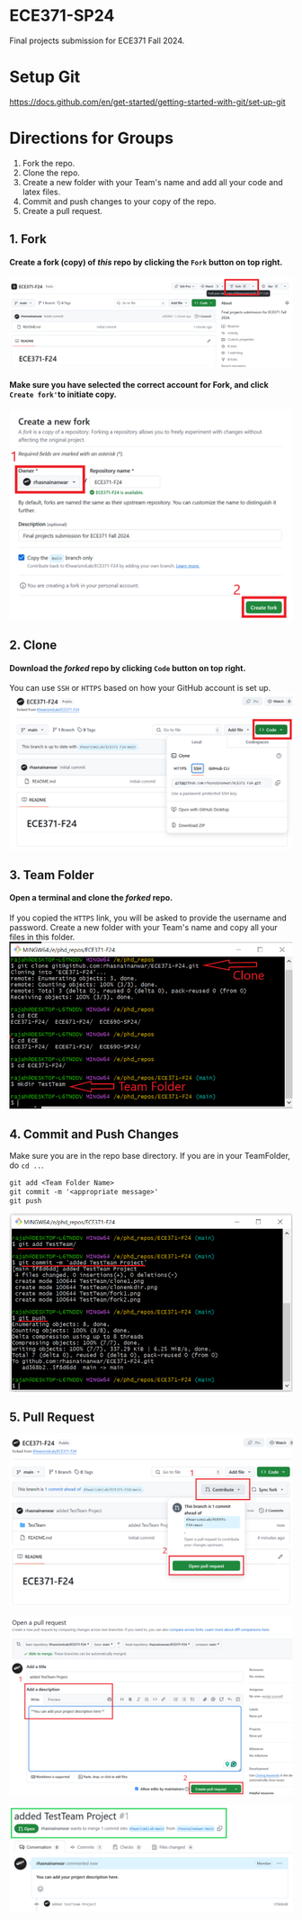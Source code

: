 # ECE371-SP24
Final projects submission for ECE371 Fall 2024.

# Setup Git
https://docs.github.com/en/get-started/getting-started-with-git/set-up-git


# Directions for Groups
1. Fork the repo.
2. Clone the repo.
3. Create a new folder with your Team's name and add all your code and latex files.
4. Commit and push changes to your copy of the repo.
5. Create a pull request.


## 1. Fork
#### Create a fork (copy) of *this* repo by clicking the `Fork` button on top right.
![Fork](TestTeam/fork1.png)

#### Make sure you have selected the correct account for Fork, and click `Create fork'`to initiate copy.
![Fork](TestTeam/fork2.png)


## 2. Clone
#### Download the *forked* repo by clicking `Code` button on top right.
You can use `SSH` or `HTTPS` based on how your GitHub account is set up.
![Clone](TestTeam/clone1.png)

## 3. Team Folder
#### Open a terminal and clone the *forked* repo.
If you copied the `HTTPS` link, you will be asked to provide the username and password.
Create a new folder with your Team's name and copy all your files in this folder.
![Clone](TestTeam/clonemkdir.png)

## 4. Commit and Push Changes
Make sure you are in the repo base directory. If you are in your TeamFolder, do `cd ..`.
```
git add <Team Folder Name>
git commit -m '<appropriate message>'
git push
```
![Commit](TestTeam/commitpush.png)

## 5. Pull Request
![Pull Request](TestTeam/pullrequest1.png)

![Pull Request](TestTeam/pullrequest2.png)

![Pull Request](TestTeam/pullrequest3.png)
